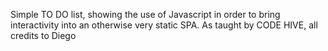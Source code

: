 Simple TO DO list, showing the use of Javascript in order to bring interactivity into an otherwise very static SPA.
As taught by CODE HIVE, all credits to Diego